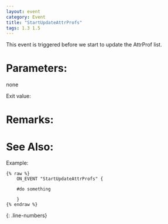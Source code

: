```yaml
---
layout: event
category: Event
title: "StartUpdateAttrProfs"
tags: 1.3 1.5
---
```


This event is triggered before we start to update the AttrProf list.  

# Parameters:  

none

Exit value:



# Remarks:  



# See Also:  



Example:  

```adoscript
{% raw %}
	ON_EVENT "StartUpdateAttrProfs" {
	
	#do something
	
	}
{% endraw %}
```
{: .line-numbers}

